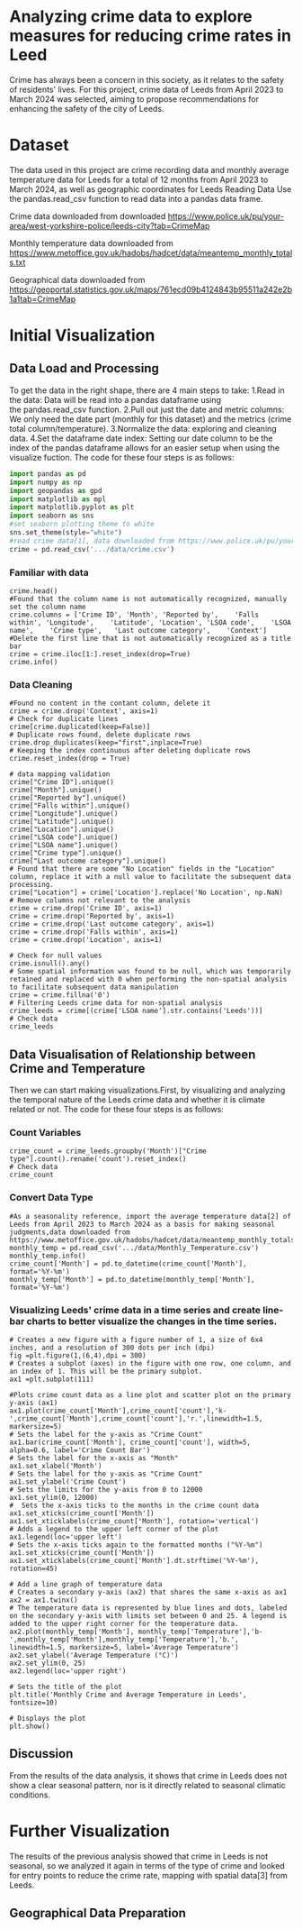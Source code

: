 # Analyzing crime data to explore measures for reducing crime rates in Leed
Crime has always been a concern in this society, as it relates to the safety of residents' lives. For this project, crime data of Leeds from April 2023 to March 2024 was selected, aiming to propose recommendations for enhancing the safety of the city of Leeds.
# Dataset
The data used in this project are crime recording data and monthly average temperature data for Leeds for a total of 12 months from April 2023 to March 2024, as well as geographic coordinates for Leeds
Reading Data Use the pandas.read_csv function to read data into a pandas data frame.

Crime data downloaded from downloaded https://www.police.uk/pu/your-area/west-yorkshire-police/leeds-city?tab=CrimeMap

Monthly temperature data downloaded from https://www.metoffice.gov.uk/hadobs/hadcet/data/meantemp_monthly_totals.txt

Geographical data downloaded from https://geoportal.statistics.gov.uk/maps/761ecd09b4124843b95511a242e2b1a1tab=CrimeMap

# Initial Visualization
## Data Load and Processing
To get the data in the right shape, there are 4 main steps to take:
1.Read in the data: Data will be read into a pandas dataframe using the pandas.read_csv function.
2.Pull out just the date and metric columns: We only need the date part (monthly for this dataset) and the metrics (crime total column/temperature).
3.Normalize the data: exploring and cleaning data.
4.Set the dataframe date index: Setting our date column to be the index of the pandas dataframe allows for an easier setup when using the visualize fuction. 
The code for these four steps is as follows: 

```python #read in required packages
import pandas as pd
import numpy as np
import geopandas as gpd
import matplotlib as mpl
import matplotlib.pyplot as plt
import seaborn as sns
#set seaborn plotting theme to white
sns.set_theme(style="white")
#read crime data[1], data downloaded from https://www.police.uk/pu/your-area/west-yorkshire-police/leeds-city?tab=CrimeMap
crime = pd.read_csv('.../data/crime.csv')
```
### Familiar with data
```
crime.head()
#Found that the column name is not automatically recognized, manually set the column name
crime.columns = ['Crime ID', 'Month', 'Reported by',	'Falls within',	'Longitude',	'Latitude',	'Location',	'LSOA code',	'LSOA name',	'Crime type',	'Last outcome category',	'Context']
#Delete the first line that is not automatically recognized as a title bar
crime = crime.iloc[1:].reset_index(drop=True)
crime.info()
```
### Data Cleaning
```
#Found no content in the contant column, delete it
crime = crime.drop('Context', axis=1)
# Check for duplicate lines
crime[crime.duplicated(keep=False)]
# Duplicate rows found, delete duplicate rows
crime.drop_duplicates(keep="first",inplace=True)
# Keeping the index continuous after deleting duplicate rows
crime.reset_index(drop = True)

# data mapping validation
crime["Crime ID"].unique()
crime["Month"].unique()
crime["Reported by"].unique()
crime["Falls within"].unique()
crime["Longitude"].unique()
crime["Latitude"].unique()
crime["Location"].unique()
crime["LSOA code"].unique()
crime["LSOA name"].unique()
crime["Crime type"].unique()
crime["Last outcome category"].unique()
# Found that there are some "No Location" fields in the "Location" column, replace it with a null value to facilitate the subsequent data processing.
crime["Location"] = crime['Location'].replace('No Location', np.NaN)
# Remove columns not relevant to the analysis
crime = crime.drop('Crime ID', axis=1)
crime = crime.drop('Reported by', axis=1)
crime = crime.drop('Last outcome category', axis=1)
crime = crime.drop('Falls within', axis=1)
crime = crime.drop('Location', axis=1)

# Check for null values
crime.isnull().any()
# Some spatial information was found to be null, which was temporarily retained and replaced with 0 when performing the non-spatial analysis to facilitate subsequent data manipulation
crime = crime.fillna('0')
# Filtering Leeds crime data for non-spatial analysis
crime_leeds = crime[(crime['LSOA name'].str.contains('Leeds'))]
# Check data
crime_leeds
```
## Data Visualisation of Relationship between Crime and Temperature
Then we can start making visualizations.First, by visualizing and analyzing the temporal nature of the Leeds crime data and whether it is climate related or not.
The code for these four steps is as follows:
### Count Variables
```# Count different types of crime in Leeds
crime_count = crime_leeds.groupby('Month')["Crime type"].count().rename('count').reset_index()
# Check data
crime_count
```
### Convert Data Type
```
#As a seasonality reference, import the average temperature data[2] of Leeds from April 2023 to March 2024 as a basis for making seasonal judgments,data downloaded from https://www.metoffice.gov.uk/hadobs/hadcet/data/meantemp_monthly_totals.txt
monthly_temp = pd.read_csv('.../data/Monthly_Temperature.csv')
monthly_temp.info()
crime_count['Month'] = pd.to_datetime(crime_count['Month'], format='%Y-%m')
monthly_temp['Month'] = pd.to_datetime(monthly_temp['Month'], format='%Y-%m')
```
### Visualizing Leeds' crime data in a time series and create line-bar charts to better visualize the changes in the time series.
```
# Creates a new figure with a figure number of 1, a size of 6x4 inches, and a resolution of 300 dots per inch (dpi)
fig =plt.figure(1,(6,4),dpi = 300)
# Creates a subplot (axes) in the figure with one row, one column, and an index of 1. This will be the primary subplot.
ax1 =plt.subplot(111)

#Plots crime count data as a line plot and scatter plot on the primary y-axis (ax1)
ax1.plot(crime_count['Month'],crime_count['count'],'k-',crime_count['Month'],crime_count['count'],'r.',linewidth=1.5, markersize=5)
# Sets the label for the y-axis as "Crime Count"
ax1.bar(crime_count['Month'], crime_count['count'], width=5, alpha=0.6, label='Crime Count Bar')
# Sets the label for the x-axis as "Month"
ax1.set_xlabel('Month')
# Sets the label for the y-axis as "Crime Count"
ax1.set_ylabel('Crime Count')
# Sets the limits for the y-axis from 0 to 12000
ax1.set_ylim(0, 12000)
#  Sets the x-axis ticks to the months in the crime count data
ax1.set_xticks(crime_count['Month'])
ax1.set_xticklabels(crime_count['Month'], rotation='vertical')
# Adds a legend to the upper left corner of the plot
ax1.legend(loc='upper left')
# Sets the x-axis ticks again to the formatted months ("%Y-%m")
ax1.set_xticks(crime_count['Month'])
ax1.set_xticklabels(crime_count['Month'].dt.strftime('%Y-%m'), rotation=45)

# Add a line graph of temperature data
# Creates a secondary y-axis (ax2) that shares the same x-axis as ax1
ax2 = ax1.twinx()
# The temperature data is represented by blue lines and dots, labeled on the secondary y-axis with limits set between 0 and 25. A legend is added to the upper right corner for the temperature data.
ax2.plot(monthly_temp['Month'], monthly_temp['Temperature'],'b-',monthly_temp['Month'],monthly_temp['Temperature'],'b.', linewidth=1.5, markersize=5, label='Average Temperature')
ax2.set_ylabel('Average Temperature (°C)')
ax2.set_ylim(0, 25)
ax2.legend(loc='upper right')

# Sets the title of the plot
plt.title('Monthly Crime and Average Temperature in Leeds', fontsize=10)

# Displays the plot
plt.show()
```
## Discussion
From the results of the data analysis, it shows that crime in Leeds does not show a clear seasonal pattern, nor is it directly related to seasonal climatic conditions.

# Further Visualization
The results of the previous analysis showed that crime in Leeds is not seasonal, so we analyzed it again in terms of the type of crime and looked for entry points to reduce the crime rate, mapping with spatial data[3] from Leeds.
## Geographical Data Preparation
